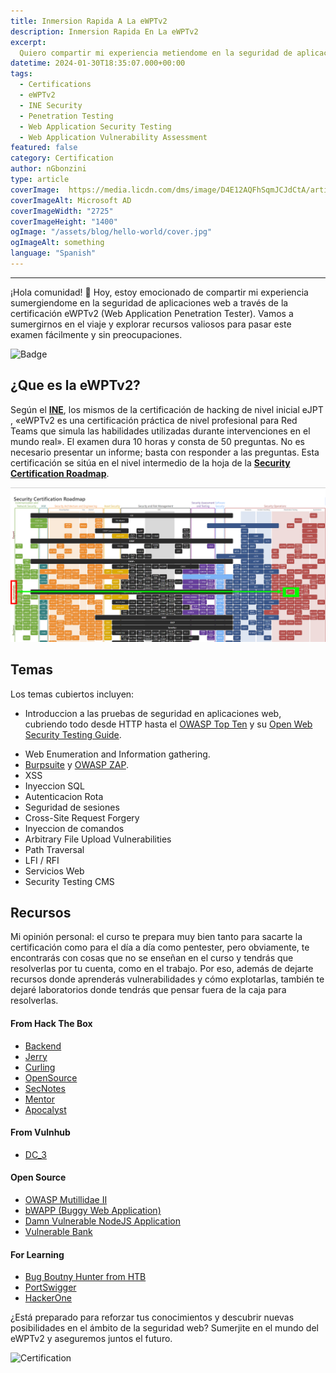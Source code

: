 ```yaml
---
title: Inmersion Rapida A La eWPTv2
description: Inmersion Rapida En La eWPTv2
excerpt:
  Quiero compartir mi experiencia metiendome en la seguridad de aplicaciones web a través de la certificación eWPTv2 (Web Application Penetration Tester).
datetime: 2024-01-30T18:35:07.000+00:00
tags:
  - Certifications
  - eWPTv2
  - INE Security
  - Penetration Testing
  - Web Application Security Testing
  - Web Application Vulnerability Assessment
featured: false
category: Certification
author: nGbonzini
type: article
coverImage:  https://media.licdn.com/dms/image/D4E12AQFhSqmJCJdCtA/article-cover_image-shrink_720_1280/0/1715205951038?e=1720656000&v=beta&t=hlzBOZ_NwNxG7L2qqqfWBqYZkGKF5iS_jEqUzanZvaw
coverImageAlt: Microsoft AD
coverImageWidth: "2725"
coverImageHeight: "1400"
ogImage: "/assets/blog/hello-world/cover.jpg"
ogImageAlt: something
language: "Spanish"
---
```


------
¡Hola comunidad! 👋 Hoy, estoy emocionado de compartir mi experiencia sumergiendome en la seguridad de aplicaciones web a través de la certificación eWPTv2 (Web Application Penetration Tester). Vamos a sumergirnos en el viaje y explorar recursos valiosos para pasar este examen fácilmente y sin preocupaciones.

![Badge](https://dev-to-uploads.s3.amazonaws.com/uploads/articles/acq0vr2esp3u0hihda3o.png)

## ¿Que es la eWPTv2?

Según el [**INE**](https://security.ine.com/certifications/ewpt-certification/), los mismos de la certificación de hacking de nivel inicial eJPT , «eWPTv2 es una certificación práctica de nivel profesional para Red Teams que simula las habilidades utilizadas durante intervenciones en el mundo real». El examen dura 10 horas y consta de 50 preguntas. No es necesario presentar un informe; basta con responder a las preguntas. Esta certificación se sitúa en el nivel intermedio de la hoja de la [**Security Certification Roadmap**](https://pauljerimy.com/security-certification-roadmap/).

![Certs](https://raw.githubusercontent.com/NicolasGula/NicolasGula/master/public/images/photos/seccerts.png)

## Temas

Los temas cubiertos incluyen:
- Introduccion a las pruebas de seguridad en aplicaciones web, cubriendo todo desde HTTP hasta el [OWASP Top Ten](https://owasp.org/Top10/) y su [Open Web Security Testing Guide](https://github.com/OWASP/wstg/tree/master/checklists).
* Web Enumeration and Information gathering.
* [Burpsuite](https://portswigger.net/burp) y [OWASP ZAP](https://www.zaproxy.org/).
* XSS
* Inyeccion SQL
* Autenticacion Rota
* Seguridad de sesiones
* Cross-Site Request Forgery
* Inyeccion de comandos
* Arbitrary File Upload Vulnerabilities
* Path Traversal
* LFI / RFI
* Servicios Web
* Security Testing CMS

## Recursos

Mi opinión personal: el curso te prepara muy bien tanto para sacarte la certificación como para el día a día como pentester, pero obviamente, te encontrarás con cosas que no se enseñan en el curso y tendrás que resolverlas por tu cuenta, como en el trabajo.
Por eso, además de dejarte recursos donde aprenderás vulnerabilidades y cómo explotarlas, también te dejaré laboratorios donde tendrás que pensar fuera de la caja para resolverlas.

#### **From Hack The Box**
* [Backend](https://www.hackthebox.com/machines/backend)
* [Jerry](https://www.hackthebox.com/machines/jerry)
* [Curling](https://www.hackthebox.com/machines/curling)
* [OpenSource](https://www.hackthebox.com/machines/opensource)
* [SecNotes](https://www.hackthebox.com/machines/secnotes)
* [Mentor](https://www.hackthebox.com/machines/mentor)
* [Apocalyst](https://www.hackthebox.com/machines/apocalyst)

#### **From Vulnhub**
* [DC_3](https://www.vulnhub.com/entry/dc-32,312/)

#### **Open Source**
* [OWASP Mutillidae II](https://tryhackme.com/room/owaspmutillidae)
* [bWAPP (Buggy Web Application)](http://www.itsecgames.com/index.htm)
* [Damn Vulnerable NodeJS Application](https://github.com/appsecco/dvna)
* [Vulnerable Bank](https://github.com/valtterikodisto/vulnerable-bank)

#### **For Learning**
* [Bug Boutny Hunter from HTB](https://academy.hackthebox.com/path/preview/bug-bounty-hunter)
* [PortSwigger](https://portswigger.net/web-security)
* [HackerOne](https://www.hackerone.com/hackers/hacker101)

¿Está preparado para reforzar tus conocimientos y descubrir nuevas posibilidades en el ámbito de la seguridad web? Sumerjite en el mundo del eWPTv2 y aseguremos juntos el futuro. 

![Certification](https://dev-to-uploads.s3.amazonaws.com/uploads/articles/p2drg9vrc6l7850rydk2.jpg)